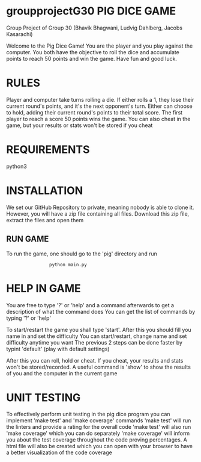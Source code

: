 # groupprojectG30 PIG DICE GAME
Group Project of Group 30 (Bhavik Bhagwani, Ludvig Dahlberg, Jacobs Kasarachi)

Welcome to the Pig Dice Game! You are the player and you play against the computer.
You both have the objective to roll the dice and accumulate points to 
reach 50 points and win the game. Have fun and good luck.

# RULES

Player and computer take turns rolling a die.
If either rolls a 1, they lose their current round's points, and it's the next opponent's turn.
Either can choose to hold, adding their current round's points to their total score.
The first player to reach a score 50 points wins the game.
You can also cheat in the game, but your results or stats won't be stored if you cheat

# REQUIREMENTS

python3

# INSTALLATION
We set our GitHub Repository to private, meaning nobody is able to clone it.
However, you will have a zip file containing all files. 
Download this zip file, extract the files and open them

## RUN GAME
To run the game, one should go to the 'pig' directory and run

                    python main.py

# HELP IN GAME
You are free to type '?' or 'help' and a command afterwards to get a description of what the command does
You can get the list of commands by typing '?' or 'help'

To start/restart the game you shall type 'start'.
After this you should fill you name in and set the difficulty
You can start/restart, change name and set difficulty anytime you want
The previous 2 steps can be done faster by typint 'default' (play with default settings)

After this you can roll, hold or cheat. If you cheat, your results and stats won't be stored/recorded. 
A useful command is 'show' to show the results of you and the computer in the current game

# UNIT TESTING
To effectively perform unit testing in the pig dice program you can
implement 'make test' and 'make coverage' commands
'make test' will run the linters and provide a rating for the overall code
'make test' will also run 'make coverage' which you can do separately
'make coverage' will inform you about the test coverage throughout the code
proving percentages. A html file will also be created which you can open with your browser
to have a better visualization of the code coverage
